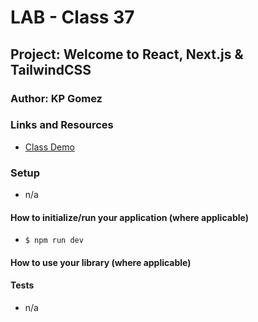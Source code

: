 # LAB - Class 37
## Project: Welcome to React, Next.js & TailwindCSS
### Author: KP Gomez
### Links and Resources
- [Class Demo](https://github.com/codefellows/seattle-code-python-401n8/tree/main/class-37/in-class-demo/expert-eight-ball)

### Setup
 - n/a

#### How to initialize/run your application (where applicable)
- `$ npm run dev`

#### How to use your library (where applicable)

#### Tests
- n/a